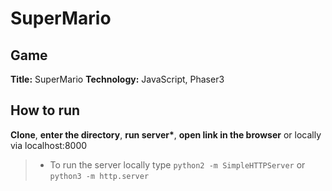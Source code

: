 # SuperMario

## Game

**Title:** SuperMario
**Technology:** JavaScript, Phaser3  

## How to run

**Clone**, **enter the directory**, **run server\***, **open link in the browser** or locally via localhost:8000

> - To run the server locally type `python2 -m SimpleHTTPServer` or `python3 -m http.server`


